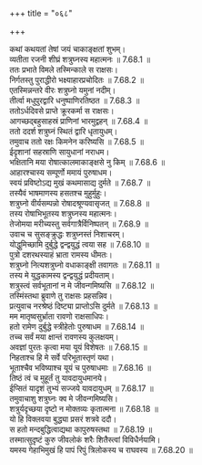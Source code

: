 +++
title = "०६८"

+++


  
कथां कथयतां तेषां जयं चाकाङ्क्षतां शुभम्।  
व्यतीता रजनी शीघ्रं शत्रुघ्नस्य महात्मनः ॥ 7.68.1 ॥   
ततः प्रभाते विमले तस्मिन्काले स राक्षसः।  
निर्गतस्तु पुराद्धीरो भक्ष्याहारप्रचोदितः ॥ 7.68.2 ॥   
एतस्मिन्नन्तरे वीरः शत्रुघ्नो यमुनां नदीम्।  
तीर्त्वा मधुपुरद्वारि धनुष्पाणिरतिष्ठत ॥ 7.68.3 ॥   
ततोऽर्धदिवसे प्राप्ते क्रूरकर्मा स राक्षसः।  
आगच्छद्बहुसाहस्रं प्राणिनां भारमुद्वहन् ॥ 7.68.4 ॥   
ततो ददर्श शत्रुघ्नं स्थितं द्वारि धृतायुधम्।  
तमुवाच ततो रक्षः किमनेन करिष्यसि ॥ 7.68.5 ॥   
ईदृशानां सहस्राणि सायुधानां नराधम।  
भक्षितानि मया रोषात्कालमाकाङ्क्षसे नु किम् ॥ 7.68.6 ॥   
आहारश्चास्य सम्पूर्णो ममायं पुरुषाधम।  
स्वयं प्रविष्टोऽद्य मुखं कथमासाद्य दुर्मते ॥ 7.68.7 ॥   
तस्यैवं भाषमाणस्य हसतश्च मुहुर्मुहुः।  
शत्रुघ्नो वीर्यसम्पन्नो रोषादश्रूण्यवासृजत् ॥ 7.68.8 ॥   
तस्य रोषाभिभूतस्य शत्रुघ्नस्य महात्मनः।  
तेजोमया मरीच्यस्तु सर्वगात्रैर्विनिष्पतन् ॥ 7.68.9 ॥   
उवाच च सुसङ्क्रुद्धः शत्रुघ्नस्तं निशाचरम्।  
योद्धुमिच्छामि दुर्बुद्धे द्वन्द्वयुद्धं त्वया सह ॥ 7.68.10 ॥   
पुत्रो दशरथस्याहं भ्राता रामस्य धीमतः।  
शत्रुघ्नो नित्यशत्रुघ्नो वधाकाङ्क्षी तवागतः ॥ 7.68.11 ॥   
तस्य मे युद्धकामस्य द्वन्द्वयुद्धं प्रदीयताम्।  
शत्रुस्त्वं सर्वभूतानां न मे जीवन्गमिष्यसि ॥ 7.68.12 ॥   
तस्मिंस्तथा ब्रुवाणे तु राक्षसः प्रहसन्निव।  
प्रत्युवाच नरश्रेष्ठं दिष्ट्या प्राप्तोऽसि दुर्मते ॥ 7.68.13 ॥   
मम मातृष्वसुर्भ्राता रावणो राक्षसाधिपः।  
हतो रामेण दुर्बुद्धे स्त्रीहेतोः पुरुषाधम ॥ 7.68.14 ॥   
तच्च सर्वं मया क्षान्तं रावणस्य कुलक्षयम्।  
अवज्ञां पुरतः कृत्वा मया यूयं विशेषतः ॥ 7.68.15 ॥   
निहताश्च हि मे सर्वे परिभूतास्तृणं यथा।  
भूताश्चैव भविष्याश्च यूयं च पुरुषाधमाः ॥ 7.68.16 ॥   
तिष्ठं त्वं च मुहूर्तं तु यावदायुधमानये।  
ईप्सितं यादृशं तुभ्यं सज्जये यावदायुधम् ॥ 7.68.17 ॥   
तमुवाचाशु शत्रुघ्नः क्व मे जीवन्गमिष्यसि।  
शत्रुर्यदृच्छया दृष्टो न मोक्तव्यः कृतात्मना ॥ 7.68.18 ॥   
यो हि विक्लवया बुद्ध्या प्रसरं शत्रवे ददौ।  
स हतो मन्दबुद्धित्वाद्यथा कापुरुषस्तथा ॥ 7.68.19 ॥   
तस्मात्सुदृष्टं कुरु जीवलोकं शरैः शितैस्त्वां विविधैर्नयामि।  
यमस्य गेहाभिमुखं हि पापं रिपुं त्रिलोकस्य च राघवस्य ॥ 7.68.20 ॥   
